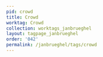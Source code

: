 ```yaml
---
pid: crowd
title: Crowd
worktag: Crowd
collection: worktags_janbrueghel
layout: tagpage_janbrueghel
order: '042'
permalink: /janbrueghel/tags/crowd
---
```

